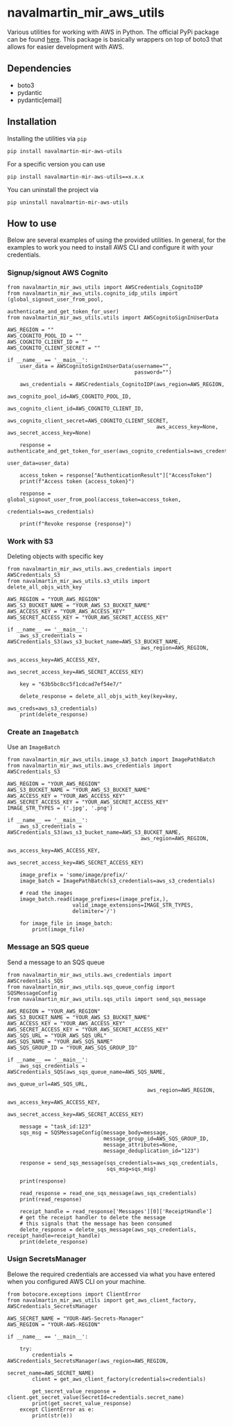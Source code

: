 # navalmartin_mir_aws_utils

Various utilities for working with AWS in Python. The official
PyPi package can be found <a href="https://pypi.org/project/navalmartin-mir-aws-utils/">here</a>.
This package is basically wrappers on top of boto3 that allows for easier development with AWS.


## Dependencies

- boto3
- pydantic
- pydantic[email]

## Installation

Installing the utilities via ```pip```

```
pip install navalmartin-mir-aws-utils
```

For a specific version you can use

```
pip install navalmartin-mir-aws-utils==x.x.x
```

You can uninstall the project via

```
pip uninstall navalmartin-mir-aws-utils
```

## How to use

Below are several examples of using the provided utilities. In general, for the examples to
work you need to install AWS CLI and configure it with your credentials.

### Signup/signout AWS Cognito

```
from navalmartin_mir_aws_utils import AWSCredentials_CognitoIDP
from navalmartin_mir_aws_utils.cognito_idp_utils import (global_signout_user_from_pool,
                                                         authenticate_and_get_token_for_user)
from navalmartin_mir_aws_utils.utils import AWSCognitoSignInUserData

AWS_REGION = ""
AWS_COGNITO_POOL_ID = ""
AWS_COGNITO_CLIENT_ID = ""
AWS_COGNITO_CLIENT_SECRET = ""

if __name__ == '__main__':
    user_data = AWSCognitoSignInUserData(username="",
                                         password="")

    aws_credentials = AWSCredentials_CognitoIDP(aws_region=AWS_REGION,
                                                aws_cognito_pool_id=AWS_COGNITO_POOL_ID,
                                                aws_cognito_client_id=AWS_COGNITO_CLIENT_ID,
                                                aws_cognito_client_secret=AWS_COGNITO_CLIENT_SECRET,
                                                aws_access_key=None, aws_secret_access_key=None)

    response = authenticate_and_get_token_for_user(aws_cognito_credentials=aws_credentials,
                                                   user_data=user_data)

    access_token = response["AuthenticationResult"]["AccessToken"]
    print(f"Access token {access_token}")

    response = global_signout_user_from_pool(access_token=access_token,
                                             credentials=aws_credentials)

    print(f"Revoke response {response}")

```

### Work with S3

Deleting objects with specific key

```
from navalmartin_mir_aws_utils.aws_credentials import AWSCredentials_S3
from navalmartin_mir_aws_utils.s3_utils import delete_all_objs_with_key

AWS_REGION = "YOUR_AWS_REGION"
AWS_S3_BUCKET_NAME = "YOUR_AWS_S3_BUCKET_NAME"
AWS_ACCESS_KEY = "YOUR_AWS_ACCESS_KEY"
AWS_SECRET_ACCESS_KEY = "YOUR_AWS_SECRET_ACCESS_KEY"

if __name__ == '__main__':
    aws_s3_credentials = AWSCredentials_S3(aws_s3_bucket_name=AWS_S3_BUCKET_NAME,
                                           aws_region=AWS_REGION,
                                           aws_access_key=AWS_ACCESS_KEY,
                                           aws_secret_access_key=AWS_SECRET_ACCESS_KEY)

    key = "63b5bc8cc5f1cdcad7ef54e7/"

    delete_response = delete_all_objs_with_key(key=key,
                                               aws_creds=aws_s3_credentials)
    print(delete_response)
```

### Create an ```ImageBatch```

Use an ```ImageBatch```

```
from navalmartin_mir_aws_utils.image_s3_batch import ImagePathBatch
from navalmartin_mir_aws_utils.aws_credentials import AWSCredentials_S3

AWS_REGION = "YOUR_AWS_REGION"
AWS_S3_BUCKET_NAME = "YOUR_AWS_S3_BUCKET_NAME"
AWS_ACCESS_KEY = "YOUR_AWS_ACCESS_KEY"
AWS_SECRET_ACCESS_KEY = "YOUR_AWS_SECRET_ACCESS_KEY"
IMAGE_STR_TYPES = ('.jpg', '.png')

if __name__ == '__main__':
    aws_s3_credentials = AWSCredentials_S3(aws_s3_bucket_name=AWS_S3_BUCKET_NAME,
                                           aws_region=AWS_REGION,
                                           aws_access_key=AWS_ACCESS_KEY,
                                           aws_secret_access_key=AWS_SECRET_ACCESS_KEY)

    image_prefix = 'some/image/prefix/'
    image_batch = ImagePathBatch(s3_credentials=aws_s3_credentials)

    # read the images
    image_batch.read(image_prefixes=(image_prefix,),
                     valid_image_extensions=IMAGE_STR_TYPES,
                     delimiter='/')

    for image_file in image_batch:
        print(image_file)
```

### Message an SQS queue

Send a message to an SQS queue

```
from navalmartin_mir_aws_utils.aws_credentials import AWSCredentials_SQS
from navalmartin_mir_aws_utils.sqs_queue_config import SQSMessageConfig
from navalmartin_mir_aws_utils.sqs_utils import send_sqs_message

AWS_REGION = "YOUR_AWS_REGION"
AWS_S3_BUCKET_NAME = "YOUR_AWS_S3_BUCKET_NAME"
AWS_ACCESS_KEY = "YOUR_AWS_ACCESS_KEY"
AWS_SECRET_ACCESS_KEY = "YOUR_AWS_SECRET_ACCESS_KEY"
AWS_SQS_URL = "YOUR_AWS_SQS_URL"
AWS_SQS_NAME = "YOUR_AWS_SQS_NAME"
AWS_SQS_GROUP_ID = "YOUR_AWS_SQS_GROUP_ID"

if __name__ == '__main__':
    aws_sqs_credentials = AWSCredentials_SQS(aws_sqs_queue_name=AWS_SQS_NAME,
                                             aws_queue_url=AWS_SQS_URL,
                                             aws_region=AWS_REGION,
                                             aws_access_key=AWS_ACCESS_KEY,
                                             aws_secret_access_key=AWS_SECRET_ACCESS_KEY)

    message = "task_id:123"
    sqs_msg = SQSMessageConfig(message_body=message,
                               message_group_id=AWS_SQS_GROUP_ID,
                               message_attributes=None,
                               message_deduplication_id="123")
    
    response = send_sqs_message(sqs_credentials=aws_sqs_credentials,
                                sqs_msg=sqs_msg)

    print(response)

    read_response = read_one_sqs_message(aws_sqs_credentials)
    print(read_response)

    receipt_handle = read_response['Messages'][0]['ReceiptHandle']
    # get the receipt handler to delete the message
    # this signals that the message has been consumed
    delete_response = delete_sqs_message(aws_sqs_credentials, receipt_handle=receipt_handle)
    print(delete_response)
```


### Usign SecretsManager

Belowe the required credentials are accessed via what you have entered when you configured AWS CLI
on your machine.

```
from botocore.exceptions import ClientError
from navalmartin_mir_aws_utils import get_aws_client_factory, AWSCredentials_SecretsManager

AWS_SECRET_NAME = "YOUR-AWS-Secrets-Manager"
AWS_REGION = "YOUR-AWS-REGION"

if __name__ == '__main__':

    try:
        credentials = AWSCredentials_SecretsManager(aws_region=AWS_REGION,
                                                    secret_name=AWS_SECRET_NAME)
        client = get_aws_client_factory(credentials=credentials)

        get_secret_value_response = client.get_secret_value(SecretId=credentials.secret_name)
        print(get_secret_value_response)
    except ClientError as e:
        print(str(e))
```





